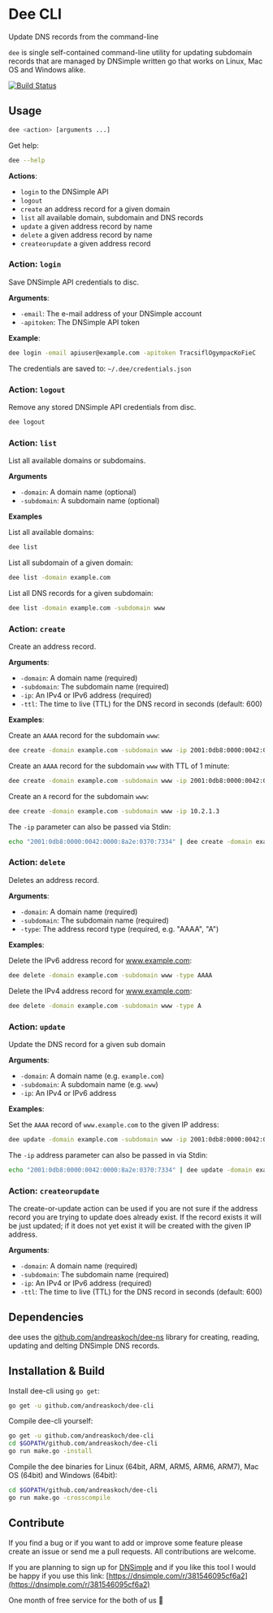# Dee CLI

Update DNS records from the command-line

`dee` is single self-contained command-line utility for updating subdomain records that are managed by DNSimple written go that works on Linux, Mac OS and Windows alike.

[![Build Status](https://travis-ci.org/andreaskoch/dee-cli.svg?branch=master)](https://travis-ci.org/andreaskoch/dee-cli)

## Usage

```bash
dee <action> [arguments ...]
```

Get help:

```bash
dee --help
```

**Actions**:

- `login` to the DNSimple API
- `logout`
- `create` an address record for a given domain
- `list` all available domain, subdomain and DNS records
- `update` a given address record by name
- `delete` a given address record by name
- `createorupdate` a given address record

### Action: `login`

Save DNSimple API credentials to disc.

**Arguments**:

- `-email`: The e-mail address of your DNSimple account
- `-apitoken`: The DNSimple API token

**Example**:

```bash
dee login -email apiuser@example.com -apitoken TracsiflOgympacKoFieC
```

The credentials are saved to: `~/.dee/credentials.json`

### Action: `logout`

Remove any stored DNSimple API credentials from disc.

```bash
dee logout
```

### Action: `list`

List all available domains or subdomains.

**Arguments**

- `-domain`: A domain name (optional)
- `-subdomain`: A subdomain name (optional)

**Examples**

List all available domains:

```bash
dee list
```

List all subdomain of a given domain:

```bash
dee list -domain example.com
```

List all DNS records for a given subdomain:

```bash
dee list -domain example.com -subdomain www
```

### Action: `create`

Create an address record.

**Arguments**:

- `-domain`: A domain name (required)
- `-subdomain`: The subdomain name (required)
- `-ip`: An IPv4 or IPv6 address (required)
- `-ttl`: The time to live (TTL) for the DNS record in seconds (default: 600)

**Examples**:

Create an `AAAA` record for the subdomain `www`:

```bash
dee create -domain example.com -subdomain www -ip 2001:0db8:0000:0042:0000:8a2e:0370:7334
```

Create an `AAAA` record for the subdomain `www` with TTL of 1 minute:

```bash
dee create -domain example.com -subdomain www -ip 2001:0db8:0000:0042:0000:8a2e:0370:7334 -ttl 60
```

Create an `A` record for the subdomain `www`:

```bash
dee create -domain example.com -subdomain www -ip 10.2.1.3
```

The `-ip` parameter can also be passed via Stdin:

```bash
echo "2001:0db8:0000:0042:0000:8a2e:0370:7334" | dee create -domain example.com -subdomain www -ttl 3600
```

### Action: `delete`

Deletes an address record.

**Arguments**:

- `-domain`: A domain name (required)
- `-subdomain`: The subdomain name (required)
- `-type`: The address record type (required, e.g. "AAAA", "A")

**Examples**:

Delete the IPv6 address record for www.example.com:

```bash
dee delete -domain example.com -subdomain www -type AAAA
```

Delete the IPv4 address record for www.example.com:

```bash
dee delete -domain example.com -subdomain www -type A
```

### Action: `update`

Update the DNS record for a given sub domain

**Arguments**:

- `-domain`: A domain name (e.g. `example.com`)
- `-subdomain`: A subdomain name (e.g. `www`)
- `-ip`: An IPv4 or IPv6 address

**Examples**:

Set the `AAAA` record of `www.example.com` to the given IP address:

```bash
dee update -domain example.com -subdomain www -ip 2001:0db8:0000:0042:0000:8a2e:0370:7334
```

The `-ip` address parameter can also be passed in via Stdin:

```bash
echo "2001:0db8:0000:0042:0000:8a2e:0370:7334" | dee update -domain example.com -subdomain www
```

### Action: `createorupdate`

The create-or-update action can be used if you are not sure if the address record you are trying to update does already exist.
If the record exists it will be just updated; if it does not yet exist it will be created with the given IP address.

**Arguments**:

- `-domain`: A domain name (required)
- `-subdomain`: The subdomain name (required)
- `-ip`: An IPv4 or IPv6 address (required)
- `-ttl`: The time to live (TTL) for the DNS record in seconds (default: 600)

## Dependencies

dee uses the [github.com/andreaskoch/dee-ns](https://github.com/andreaskoch/dee-ns) library for creating, reading, updating and delting DNSimple DNS records.

## Installation & Build

Install dee-cli using `go get`:

```bash
go get -u github.com/andreaskoch/dee-cli
```

Compile dee-cli yourself:

```bash
go get -u github.com/andreaskoch/dee-cli
cd $GOPATH/github.com/andreaskoch/dee-cli
go run make.go -install
```

Compile the dee binaries for Linux (64bit, ARM, ARM5, ARM6, ARM7), Mac OS (64bit) and Windows (64bit):

```bash
cd $GOPATH/github.com/andreaskoch/dee-cli
go run make.go -crosscompile
```

## Contribute

If you find a bug or if you want to add or improve some feature please create an issue or send me a pull requests.
All contributions are welcome.

If you are planning to sign up for [DNSimple](https://dnsimple.com) and if you like this tool I would be happy if you use this link: [https://dnsimple.com/r/381546095cf6a2](https://dnsimple.com/r/381546095cf6a2)

One month of free service for the both of us :dancers:
